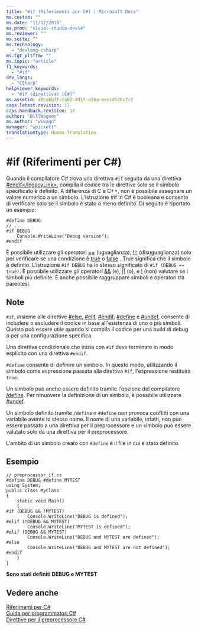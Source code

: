 ```yaml
---
title: "#if (Riferimenti per C#) | Microsoft Docs"
ms.custom: ""
ms.date: "11/17/2016"
ms.prod: "visual-studio-dev14"
ms.reviewer: ""
ms.suite: ""
ms.technology: 
  - "devlang-csharp"
ms.tgt_pltfrm: ""
ms.topic: "article"
f1_keywords: 
  - "#if"
dev_langs: 
  - "CSharp"
helpviewer_keywords: 
  - "#if (direttiva) [C#]"
ms.assetid: 48cabbff-ca82-491f-a56a-eeccd528c7c2
caps.latest.revision: 17
caps.handback.revision: 17
author: "BillWagner"
ms.author: "wiwagn"
manager: "wpickett"
translationtype: Human Translation
---
```

# #if (Riferimenti per C#)
Quando il compilatore C\# trova una direttiva `#if` seguita da una direttiva [\#endif\<\/legacyLink\>](../../../csharp/language-reference/preprocessor-directives/preprocessor-endif.md), compila il codice tra le direttive solo se il simbolo specificato è definito.  A differenza di C e C\+\+, non è possibile assegnare un valore numerico a un simbolo. L'istruzione \#if in C\# è booleana e consente di verificare solo se il simbolo è stato o meno definito.  Di seguito è riportato un esempio:  
  
```  
#define DEBUG  
// ...  
#if DEBUG  
    Console.WriteLine("Debug version");  
#endif  
```  
  
 È possibile utilizzare gli operatori [\=\=](../../../csharp/language-reference/operators/equality-comparison-operator.md) \(uguaglianza\), [\!\=](../../../csharp/language-reference/operators/not-equal-operator.md) \(disuguaglianza\) solo per verificare se una condizione è [true](../../../csharp/language-reference/keywords/true.md) o [false](../../../csharp/language-reference/keywords/false.md) .  True significa che il simbolo è definito.  L'istruzione `#if DEBUG` ha lo stesso significato di `#if (DEBUG == true)`.  È possibile utilizzare gli operatori [&&](../../../csharp/language-reference/operators/conditional-and-operator.md) \(e\), [&#124;&#124;](../../../csharp/language-reference/operators/conditional-or-operator.md) \(o\), e [\!](../../../csharp/language-reference/operators/logical-negation-operator.md) \(non\) valutare se i simboli più definite.  È anche possibile raggruppare simboli e operatori tra parentesi.  
  
## Note  
 `#if`, insieme alle direttive [\#else](../../../csharp/language-reference/preprocessor-directives/preprocessor-else.md), [\#elif](../../../csharp/language-reference/preprocessor-directives/preprocessor-elif.md), [\#endif](../../../csharp/language-reference/preprocessor-directives/preprocessor-endif.md), [\#define](../../../csharp/language-reference/preprocessor-directives/preprocessor-define.md) e [\#undef](../../../csharp/language-reference/preprocessor-directives/preprocessor-undef.md), consente di includere o escludere il codice in base all'esistenza di uno o più simboli.  Questo può essere utile quando si compila il codice per una build di debug o per una configurazione specifica.  
  
 Una direttiva condizionale che inizia con `#if` deve terminare in modo esplicito con una direttiva `#endif`.  
  
 `#define` consente di definire un simbolo. In questo modo, utilizzando il simbolo come espressione passata alla direttiva `#if`, l'espressione restituirà `true`.  
  
 Un simbolo può anche essere definito tramite l'opzione del compilatore [\/define](../../../csharp/language-reference/compiler-options/define-compiler-option.md).  Per rimuovere la definizione di un simbolo, è possibile utilizzare [\#undef](../../../csharp/language-reference/preprocessor-directives/preprocessor-undef.md).  
  
 Un simbolo definito tramite `/define` o `#define` non provoca conflitti con una variabile avente lo stesso nome.  Il nome di una variabile, infatti, non può essere passato a una direttiva per il preprocessore e un simbolo può essere valutato solo da una direttiva per il preprocessore.  
  
 L'ambito di un simbolo creato con `#define` è il file in cui è stato definito.  
  
## Esempio  
  
```  
// preprocessor_if.cs  
#define DEBUG #define MYTEST  
using System;  
public class MyClass   
{  
    static void Main()   
    {  
#if (DEBUG && !MYTEST)  
        Console.WriteLine("DEBUG is defined");  
#elif (!DEBUG && MYTEST)  
        Console.WriteLine("MYTEST is defined");  
#elif (DEBUG && MYTEST)  
        Console.WriteLine("DEBUG and MYTEST are defined");  
#else  
        Console.WriteLine("DEBUG and MYTEST are not defined");  
#endif  
    }  
}  
```  
  
  **Sono stati definiti DEBUG e MYTEST**   
## Vedere anche  
 [Riferimenti per C\#](../../../csharp/language-reference/index.md)   
 [Guida per programmatori C\#](../../../csharp/programming-guide/index.md)   
 [Direttive per il preprocessore C\#](../../../csharp/language-reference/preprocessor-directives/index.md)